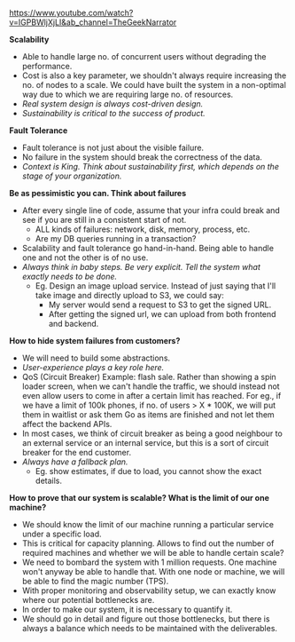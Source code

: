 https://www.youtube.com/watch?v=IGPBWljXjLI&ab_channel=TheGeekNarrator

**Scalability**
* Able to handle large no. of concurrent users without degrading the performance.
* Cost is also a key parameter, we shouldn't always require increasing the no. of nodes to a scale. We could have built the system in a non-optimal way due to which we are requiring large no. of resources.
* *Real system design is always cost-driven design.*
* *Sustainability is critical to the success of product.*

**Fault Tolerance**
* Fault tolerance is not just about the visible failure.
* No failure in the system should break the correctness of the data.
* *Context is King. Think about sustainability first, which depends on the stage of your organization.*

**Be as pessimistic you can. Think about failures**
* After every single line of code, assume that your infra could break and see if you are still in a consistent start of not.
    * ALL kinds of failures: network, disk, memory, process, etc.
    * Are my DB queries running in a transaction?
* Scalability and fault tolerance go hand-in-hand. Being able to handle one and not the other is of no use.
* *Always think in baby steps. Be very explicit. Tell the system what exactly needs to be done.*
    * Eg. Design an image upload service. Instead of just saying that I'll take image and directly upload to S3, we could say:
        * My server would send a request to S3 to get the signed URL.
        * After getting the signed url, we can upload from both frontend and backend. 

**How to hide system failures from customers?**
* We will need to build some abstractions.
* *User-experience plays a key role here.*
* QoS (Circuit Breaker) Example: flash sale. Rather than showing a spin loader screen, when we can't handle the traffic, we should instead not even allow users to come in after a certain limit has reached. For eg., if we have a limit of 100k phones, if no. of users > X * 100K, we will put them in waitlist or ask them Go as items are finished and not let them affect the backend APIs. 
* In most cases, we think of circuit breaker as being a good neighbour to an external service or an internal service, but this is a sort of circuit breaker for the end customer.
* *Always have a fallback plan.*
    * Eg. show estimates, if due to load, you cannot show the exact details.

**How to prove that our system is scalable? What is the limit of our one machine?**
* We should know the limit of our machine running a particular service under a specific load.
* This is critical for capacity planning. Allows to find out the number of required machines and whether we will be able to handle certain scale?
* We need to bombard the system with 1 million requests. One machine won't anyway be able to handle that. With one node or machine, we will be able to find the magic number (TPS).
* With proper monitoring and observability setup, we can exactly know where our potential bottlenecks are.
* In order to make our system, it is necessary to quantify it.
* We should go in detail and figure out those bottlenecks, but there is always a balance which needs to be maintained with the deliverables.